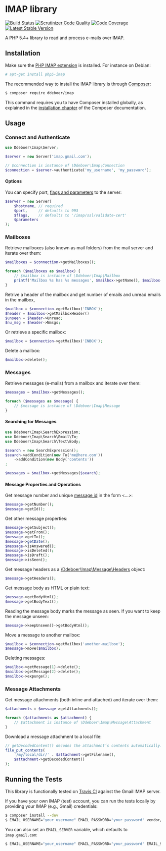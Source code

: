 IMAP library
============
[![Build Status](https://travis-ci.org/ddeboer/imap.svg?branch=master)](https://travis-ci.org/ddeboer/imap)
[![Scrutinizer Code Quality](https://scrutinizer-ci.com/g/ddeboer/imap/badges/quality-score.png?b=master)](https://scrutinizer-ci.com/g/ddeboer/imap/?branch=master)
[![Code Coverage](https://scrutinizer-ci.com/g/ddeboer/imap/badges/coverage.png?b=master)](https://scrutinizer-ci.com/g/ddeboer/imap/?branch=master)
[![Latest Stable Version](https://poser.pugx.org/ddeboer/imap/v/stable.svg)](https://packagist.org/packages/ddeboer/imap) 

A PHP 5.4+ library to read and process e-mails over IMAP.

Installation
------------

Make sure the [PHP IMAP extension](http://php.net/manual/en/book.imap.php)
is installed. For instance on Debian:

```bash
# apt-get install php5-imap
```

The recommended way to install the IMAP library is through [Composer](http://getcomposer.org):

```bash
$ composer require ddeboer/imap
```

This command requires you to have Composer installed globally, as explained
in the [installation chapter](https://getcomposer.org/doc/00-intro.md)
of the Composer documentation.

Usage
-----

### Connect and Authenticate

```php
use Ddeboer\Imap\Server;

$server = new Server('imap.gmail.com');

// $connection is instance of \Ddeboer\Imap\Connection
$connection = $server->authenticate('my_username', 'my_password');
```

#### Options 

You can specify port, [flags and parameters](http://php.net/manual/en/function.imap-open.php) 
to the server: 

```php
$server = new Server(
    $hostname, // required
    $port,     // defaults to 993
    $flags,    // defaults to '/imap/ssl/validate-cert'
    $parameters
);
```

### Mailboxes

Retrieve mailboxes (also known as mail folders) from the mail server and iterate
over them:

```php
$mailboxes = $connection->getMailboxes();

foreach ($mailboxes as $mailbox) {
    // $mailbox is instance of \Ddeboer\Imap\Mailbox
    printf('Mailbox %s has %s messages', $mailbox->getName(), $mailbox->count());
}
```
Retrive a header of the mailbox and get number of emails and unread emails in the mailbox,

```php
$mailbox = $connection->getMailbox('INBOX');
$header = $mailbox->getMailboxHeader()
$unseen = $header->Unread;
$nu_msg = $header->Nmsgs;
```

Or retrieve a specific mailbox:

```php
$mailbox = $connection->getMailbox('INBOX');
```

Delete a mailbox:

```php
$mailbox->delete();
```

### Messages

Retrieve messages (e-mails) from a mailbox and iterate over them:

```php
$messages = $mailbox->getMessages();

foreach ($messages as $message) {
    // $message is instance of \Ddeboer\Imap\Message
}
```

#### Searching for Messages

```php
use Ddeboer\Imap\SearchExpression;
use Ddeboer\Imap\Search\Email\To;
use Ddeboer\Imap\Search\Text\Body;

$search = new SearchExpression();
$search->addCondition(new To('me@here.com'))
    ->addCondition(new Body('contents'))
;

$messages = $mailbox->getMessages($search);
```

#### Message Properties and Operations

Get message number and unique [message id](http://en.wikipedia.org/wiki/Message-ID)
in the form <...>:

```php
$message->getNumber();
$message->getId();
```

Get other message properties:

```php
$message->getSubject();
$message->getFrom();
$message->getTo();
$message->getDate();
$message->isAnswered();
$message->isDeleted();
$message->isDraft();
$message->isSeen();
```

Get message headers as a [\Ddeboer\Imap\Message\Headers](/src/Ddeboer/Imap/Message/Headers.php) object:

```php
$message->getHeaders();
```

Get message body as HTML or plain text:

```php
$message->getBodyHtml();
$message->getBodyText();
```

Reading the message body marks the message as seen. If you want to keep the
message unseen:

```php
$message->keepUnseen()->getBodyHtml();
```

Move a message to another mailbox:

```php
$mailbox = $connection->getMailbox('another-mailbox');
$message->move($mailbox);
```

Deleting messages:

```php
$mailbox->getMessage(1)->delete();
$mailbox->getMessage(2)->delete();
$mailbox->expunge();
```

### Message Attachments

Get message attachments (both inline and attached) and iterate over them:

```php
$attachments = $message->getAttachments();

foreach ($attachments as $attachment) {
    // $attachment is instance of \Ddeboer\Imap\Message\Attachment
}
```

Download a message attachment to a local file:

```php
// getDecodedContent() decodes the attachment’s contents automatically:
file_put_contents(
    '/my/local/dir/' . $attachment->getFilename(),
    $attachment->getDecodedContent()
);
```

Running the Tests
-----------------

This library is functionally tested on [Travis CI](https://travis-ci.org/ddeboer/imap)
against the Gmail IMAP server.

If you have your own IMAP (test) account, you can run the tests locally by 
providing your IMAP (e.g., Gmail) credentials:

```bash
$ composer install --dev
$ EMAIL_USERNAME="your_username" EMAIL_PASSWORD="your_password" vendor/bin/phpunit
```

You can also set an `EMAIL_SERVER` variable, which defaults to `imap.gmail.com`:

```bash
$ EMAIL_USERNAME="your_username" EMAIL_PASSWORD="your_password" EMAIL_SERVER="imap.you.com" vendor/bin/phpunit

```

